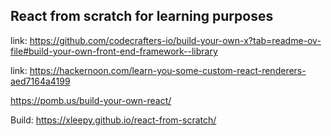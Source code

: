 ## React from scratch for learning purposes

link:  <https://github.com/codecrafters-io/build-your-own-x?tab=readme-ov-file#build-your-own-front-end-framework--library>

link: <https://hackernoon.com/learn-you-some-custom-react-renderers-aed7164a4199>

<https://pomb.us/build-your-own-react/>

Build: <https://xleepy.github.io/react-from-scratch/>
